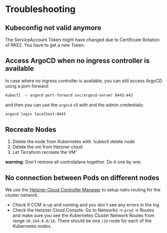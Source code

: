 # Troubleshooting

## Kubeconfig not valid anymore

The ServiceAccount Token might have changed due to Certificate Rotation of RKE2. You have to get a new Token.

## Access ArgoCD when no ingress controller is available

In case where no ingress controller is available, you can still access ArgoCD using a port-forward:

```bash
kubectl -n argocd port-forward svc/argocd-server 8443:443
```

and then you can use the `argocd` cli with and the admin credentials:

```bash
argocd login localhost:8443
```

## Recreate Nodes

1. Delete the node from Kubernetes with `kubectl delete node <nodename>
2. Delete the vm from Hetzner cloud
3. Let Terraform recreate the VM'

**warning**: Don't remove all controlplane together. Do it one by one.

## No connection between Pods on different nodes

We use the [Hetzner Cloud Controller Manager](applications.md#hetzner-kubernetes-cloud-controller-manager) to setup nativ routing for the cluster network.

* Check if CCM is up and running and you don't see any errors in the log
* Check the Hetzner Cloud Console. Go to Networks -> `prod` -> Routes and make sure you see the Kubernetes Cluster Network Routes from range `10.244.0.0/16`. There should be one `/24` route for each of the Kubernetes nodes.
